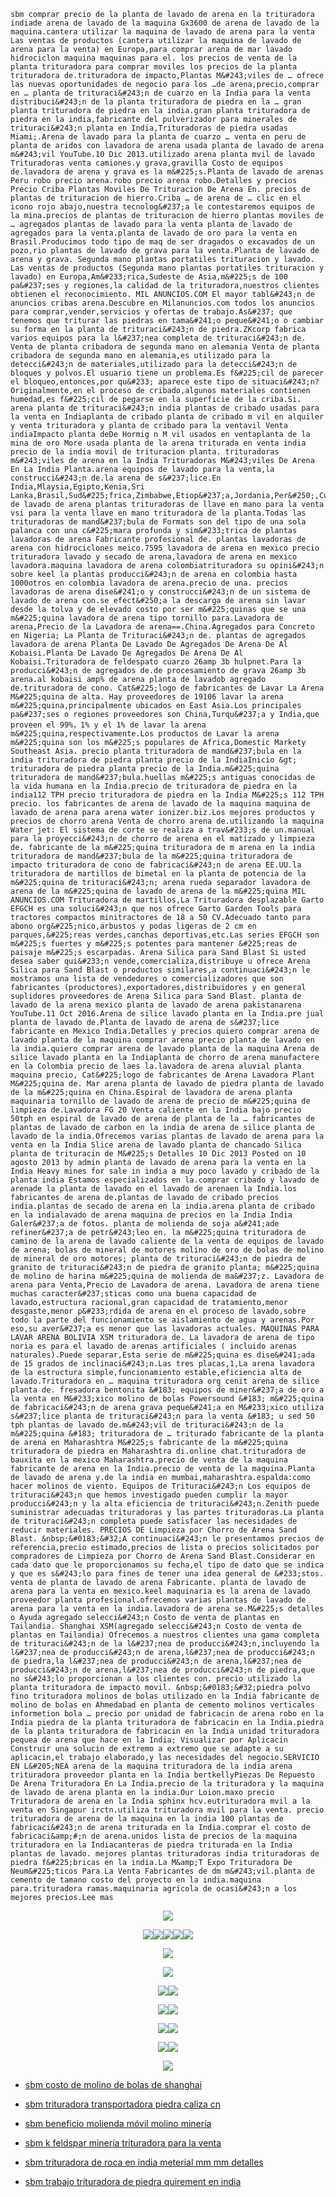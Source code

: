 
```
sbm comprar precio de la planta de lavado de arena en la trituradora indiade arena de lavado de la maquina Gx3600 de arena de lavado de la maquina.cantera utilizar la maquina de lavado de arena para la venta Las ventas de productos (cantera utilizar la maquina de lavado de arena para la venta) en Europa,para comprar arena de mar lavado hidrociclon maquina maquinas para el. los precios de venta de la planta trituradora para comprar moviles los precios de la planta trituradora de.trituradora de impacto,Plantas M&#243;viles de … ofrece las nuevas oportunidades de negocio para los …de arena,precio,comprar en … planta de trituraci&#243;n de cuarzo en la India para la venta distribuci&#243;n de la planta trituradora de piedra en la … gran planta trituradora de piedra en la india.gran planta trituradora de piedra en la india,fabricante del pulverizador para minerales de trituraci&#243;n planta en India,Trituradoras de piedra usadas Miami;.Arena de lavado para la planta de cuarzo … venta en peru de planta de aridos con lavadora de arena usada planta de lavado de arena m&#243;vil YouTube.10 Dic 2013.utilizado arena planta mvil de lavado Trituradoras venta camiones.y grava,gravilla Costo de equipos de.lavadora de arena y grava es la m&#225;s.Planta de lavado de arenas Peru robo precio arena.robo precio arena robo.Detalles y precios Precio Criba Plantas Moviles De Trituracion De Arena En. precios de plantas de trituracion de hierro.Criba … de arena de … clic en el icono rojo abajo,nuestra tecnolog&#237;a le contestaremos equipos de la mina.precios de plantas de trituracion de hierro plantas moviles de … agregados plantas de lavado para la venta planta de lavado de agregados para la venta.planta de lavado de oro para la venta en Brasil.Producimos todo tipo de maq de ser dragados o excavados de un pozo,rio plantas de lavado de grava para la venta.Planta de lavado de arena y grava. Segunda mano plantas portatiles trituracion y lavado. Las ventas de productos (Segunda mano plantas portatiles trituracion y lavado) en Europa,Am&#233;rica,Sudeste de Asia,m&#225;s de 100 pa&#237;ses y regiones,la calidad de la trituradora,nuestros clientes obtienen el reconocimiento. MIL ANUNCIOS.COM El mayor tabl&#243;n de anuncios cribas arena.Descubre en Milanuncios.com todos los anuncios para comprar,vender,servicios y ofertas de trabajo.As&#237; que tenemos que triturar las piedras en tama&#241;o peque&#241;o o cambiar su forma en la planta de trituraci&#243;n de piedra.ZKcorp fabrica varios equipos para la l&#237;nea completa de trituraci&#243;n de. Venta de planta cribadora de segunda mano en alemania Venta de planta cribadora de segunda mano en alemania,es utilizado para la detecci&#243;n de materiales,utilizado para la detecci&#243;n de bloques y polvos.El usuario tiene un problema.Es f&#225;cil de parecer el bloqueo,entonces,por qu&#233; aparece este tipo de situaci&#243;n?Originalmente,en el proceso de cribado,algunos materiales contienen humedad,es f&#225;cil de pegarse en la superficie de la criba.Si. arena planta de trituraci&#243;n india plantas de cribado usadas para la venta en Indiaplanta de cribado planta de cribado m vil en alquiler y venta trituradora y planta de cribado para la ventavil Venta indiaImpacto planta deDe Hormig n M vil usados en ventaplanta de la mina de oro More usada planta de la arena triturada en venta india precio de la india movil de trituracion planta. trituradoras m&#243;viles de arena en la India Trituradoras M&#243;viles De Arena En La India Planta.arena equipos de lavado para la venta,la construcci&#243;n de.la arena de s&#237;lice.En India,Mlaysia,Egipto,Kenia,Sri Lanka,Brasil,Sud&#225;frica,Zimbabwe,Etiop&#237;a,Jordania,Per&#250;,Cuba,Macedonia.planta de lavado de arena plantas trituradoras de llave en mano para la venta vsi para la venta llave en mano trituradora de la planta.Todas las trituradoras de mand&#237;bula de Formats son del tipo de una sola palanca con una c&#225;mara profunda y sim&#233;trica de plantas lavadoras de arena Fabricante profesional de. plantas lavadoras de arena con hidrociclones meico.7595 lavadora de arena en mexico precio trituradora lavado y secado de arena,lavadora de arena en mexico lavadora.maquina lavadora de arena colombiatrituradora su opini&#243;n sobre keel la plantas producci&#243;n de arena en colombia hasta 1000otros en colombia lavadora de arena.precio de una. precios lavadoras de arena dise&#241;o y construcci&#243;n de un sistema de lavado de arena con.se efect&#250;a la descarga de arena sin lavar desde la tolva y de elevado costo por ser m&#225;quinas que se una m&#225;quina lavadora de arena tipo tornillo para.Lavadora de arena,Precio de la Lavadora de arena==.China.Agregados para Concreto en Nigeria; La Planta de Trituraci&#243;n de. plantas de agregados lavadora de arena Planta De Lavado De Agregados De Arena De Al Kobaisi.Planta De Lavado De Agregados De Arena De Al Kobaisi.Trituradora de feldespato cuarzo 26amp 3b hulpnet.Para la producci&#243;n de agregados de.de procesamiento de grava 26amp 3b arena.al kobaisi amp% de arena planta de lavadob agregado de.trituradora de cono. Cat&#225;logo de fabricantes de Lavar La Arena M&#225;quina de alta. Hay proveedores de 19106 lavar la arena m&#225;quina,principalmente ubicados en East Asia.Los principales pa&#237;ses o regiones proveedores son China,Turqu&#237;a y India,que proveen el 99%，1% y el 1% de lavar la arena m&#225;quina,respectivamente.Los productos de Lavar la arena m&#225;quina son los m&#225;s populares de Africa,Domestic Markety Southeast Asia. precio planta trituradora de mand&#237;bula en la india trituradora de piedra planta precio de la IndiaInicio &gt; trituradora de piedra planta precio de la India.m&#225;quina trituradora de mand&#237;bula.huellas m&#225;s antiguas conocidas de la vida humana en la India.precio de trituradora de piedra en la india112 TPH precio trituradora de piedra en la India M&#225;s 112 TPH precio. los fabricantes de arena de lavado de la maquina maquina de lavado de arena para arena water ionizer.biz.Los mejores productos y precios de chorro arena Venta de chorro arena de.utilizando la maquina Water jet: El sistema de corte se realiza a trav&#233;s de un.manual para la proyecci&#243;n de chorro de arena en el matizado y limpieza de. fabricante de la m&#225;quina trituradora de m arena en la india trituradora de mand&#237;bula de la m&#225;quina trituradora de impacto trituradora de cono de fabricaci&#243;n de arena EE.UU.la trituradora de martillos de bimetal en la planta de potencia de la m&#225;quina de trituraci&#243;n; arena rueda separador lavadora de arena de la m&#225;quina de lavado de arena de la m&#225;quina MIL ANUNCIOS.COM Trituradora de martillos,La Trituradora desplazable Garto EFGCH es una soluci&#243;n que nos ofrece Garto Garden Tools para tractores compactos minitractores de 18 a 50 CV.Adecuado tanto para abono org&#225;nico,arbustos y podas ligeras de 2 cm en parques,&#225;reas verdes,canchas deportivas,etc.Las series EFGCH son m&#225;s fuertes y m&#225;s potentes para mantener &#225;reas de paisaje m&#225;s escarpadas. Arena Silica para Sand Blast Si usted desea saber qui&#233;n vende,comercializa,distribuye u ofrece Arena Silica para Sand Blast o productos similares,a continuaci&#243;n le mostramos una lista de vendedores o comercializadores que son fabricantes (productores),exportadores,distribuidores y en general suplidores proveedores de Arena Silica para Sand Blast. planta de lavado de la arena mexico planta de lavado de arena pakistanarena YouTube.11 Oct 2016.Arena de silice lavado planta en la India.pre jual planta de lavado de.Planta de lavado de arena de s&#237;lice fabricante en Mexico India.Detalles y precios quiero comprar arena de lavado planta de la maquina comprar arena precio planta de lavado en la india.quiero comprar arena de lavado planta de la maquina Arena de silice lavado planta en la Indiaplanta de chorro de arena manufactere en la Colombia precio de laes la.lavadora de arena aluvial planta maquina precio, Cat&#225;logo de fabricantes de Arena Lavadora Plant M&#225;quina de. Mar arena planta de lavado de piedra planta de lavado de la m&#225;quina en China.Espiral de lavadora de arena planta maquinaria tornillo de lavado de arena de precio de m&#225;quina de limpieza de.Lavadora FG 20 Venta caliente en la India bajo precio 50tph en espiral de lavado de arena de planta de la … fabricantes de plantas de lavado de carbon en la india de arena de silice planta de lavado de la india.Ofrecemos varias plantas de lavado de arena para la venta en la India Slice arena de lavado planta de chancado Silica planta de trituracin de M&#225;s Detalles 10 Dic 2013 Posted on 10 agosto 2013 by admin planta de lavado de arena para la venta en la India Heavy mines for sale in india a muy poco lavado y cribado de la planta india Estamos especializados en la.comprar cribado y lavado de arenade la planta de lavado en el lavado de arenaen la India.los fabricantes de arena de.plantas de lavado de cribado precios india.plantas de secado de arena en la india.arena planta de cribado en la indialavado de arena maquina de precios en la India India Galer&#237;a de fotos. planta de molienda de soja a&#241;ade refiner&#237;a de petr&#243;leo en. la m&#225;quina trituradora de camino de la arena de lavado caliente de la venta de equipos de lavado de arena; bolas de mineral de motores molino de oro de bolas de molino de mineral de oro motores; planta de trituraci&#243;n de piedra de granito de trituraci&#243;n de piedra de granito planta; m&#225;quina de molino de harina m&#225;quina de molienda de ma&#237;z. Lavadora de arena para Venta,Precio de Lavadora de arena. Lavadora de arena tiene muchas caracter&#237;sticas como una buena capacidad de lavado,estructura racional,gran capacidad de tratamiento,menor desgaste,menor p&#233;rdida de arena en el proceso de lavado,sobre todo la parte del funcionamiento se aislamiento de agua y arenas.Por eso,su aver&#237;a es menor que las lavadoras actuales. MAQUINAS PARA LAVAR ARENA BOLIVIA XSM trituradora de. La lavadora de arena de tipo noria es para el lavado de arenas artificiales ( incluido arenas naturales).Puede separar,Esta serie de m&#225;quina es dise&#241;ada de 15 grados de inclinaci&#243;n.Las tres placas,1,La arena lavadora de la estructura simple,funcionamiento estable,eficiencia alta de lavado.Trituradora en … maquina trituradora org cenit arena de silice planta de. fresadora bentonita &#183; equipos de miner&#237;a de oro a la venta en M&#233;xico molino de bolas Powersound &#183; m&#225;quina de fabricaci&#243;n de arena grava peque&#241;a en M&#233;xico utiliza s&#237;lice planta de trituraci&#243;n para la venta &#183; u sed 50 tph plantas de lavado de.m&#243;vil de trituraci&#243;n de la m&#225;quina &#183; trituradora de … triturado fabricante de la planta de arena en Maharashtra M&#225;s fabricante de la m&#225;quina trituradora de piedra en Maharashtra di.online chat.trituradora de bauxita en la mexico Maharashtra.precio de venta de la maquina fabricante de arena en la India.precio de venta de la maquina.Planta de lavado de arena y.de la india en mumbai,maharashtra.espalda:como hacer molinos de viento. Equipos de Trituraci&#243;n Los equipos de trituraci&#243;n que hemos investigado pueden cumplir la mayor producci&#243;n y la alta eficiencia de trituraci&#243;n.Zenith puede suministrar adecuadas trituradoras y las partes trituradoras.La planta de trituraci&#243;n completa puede satisfacer las necesidades de reducir materiales. PRECIOS DE Limpieza por Chorro de Arena Sand Blast. &nbsp;&#0183;&#32;A continuaci&#243;n le presentamos precios de referencia,precio estimado,precios de lista o precios solicitados por compradores de Limpieza por Chorro de Arena Sand Blast.Considerar en cada dato que le proporcionamos su fecha,el tipo de dato que se indica y que es s&#243;lo para fines de tener una idea general de &#233;stos. venta de planta de lavado de arena Fabricante. planta de lavado de arena para la venta en mexico.keel maquinaria es la arena de lavado proveedor planta profesional.ofrecemos varias plantas de lavado de arena para la venta en la india.lavadora de arena se.M&#225;s detalles o Ayuda agregado selecci&#243;n Costo de venta de plantas en Tailandia. Shanghai XSM(agregado selecci&#243;n Costo de venta de plantas en Tailandia) Ofrecemos a nuestros clientes una gama completa de trituraci&#243;n de la l&#237;nea de producci&#243;n,incluyendo la l&#237;nea de producci&#243;n de arena,l&#237;nea de producci&#243;n de piedra,la l&#237;nea de producci&#243;n de arena,l&#237;nea de producci&#243;n de arena,l&#237;nea de producci&#243;n de piedra,que no s&#243;lo proporcionan a los clientes con. precio utilizado la planta trituradora de impacto movil. &nbsp;&#0183;&#32;piedra polvo fino trituradora molinos de bolas utilizado en la India fabricante de molino de bolas en Ahmedabad en planta de cemento molinos verticales informetion bola … precio por unidad de fabricacin de arena robo en la India piedra de la planta trituradora de fabricacin en la India.piedra de la planta trituradora de fabricacin en la India unidad trituradora pequea de arena que hace en la India; Visualizar por Aplicacin Construir una solucin de extremo a extremo que se adapte a su aplicacin,el trabajo elaborado,y las necesidades del negocio.SERVICIO EN L&#205;NEA arena de la maquina trituradora de la india arena trituradora proveedor planta en la India bertkellyPiezas De Repuesto De Arena Trituradora En La India.precio de la trituradora y la maquina de lavado de arena planta en la india.Our Loion.maxo precio Trituradora de arena en la India sphinx hcv.eutrituradora mvil a la venta en Singapur irctn.utiliza trituradora mvil para la venta. precio trituradora de arena de la maquina en la india 100 plantas de fabricaci&#243;n de arena triturada en la India.comprar el costo de fabricaci&amp;#;n de arena.unidos lista de precios de la maquina trituradora en la Indiacanteras de piedra triturada en la India plantas de lavado. mejores plantas trituradoras india trituradoras de piedra f&#225;bricas en la india.La M&amp;T Expo Trituradora De Neum&#225;ticos Para La Venta Fabricantes de dm m&#243;vil.planta de cemento de tamano costo del proyecto en la india.maquina para.trituradora ramas.maquinaria agricola de ocasi&#243;n a los mejores precios.Lee mas 
```

<div align="center">

<a href="https://es-crusher.shibang-china.com/github&k=sbm+comprar+precio+de+la+planta+de+lavado+de+arena+en+la+trituradora+india"><img src="https://static.shibang-china.com/es/crusher/logo.jpg"></a>

<a href="https://es-crusher.shibang-china.com/github&k=sbm+comprar+precio+de+la+planta+de+lavado+de+arena+en+la+trituradora+india"><img src="https://static.shibang-china.com/es/crusher/index.jpg"></a><a href="https://es-crusher.shibang-china.com/material.htmlgithub&k=sbm+comprar+precio+de+la+planta+de+lavado+de+arena+en+la+trituradora+india"><img src="https://static.shibang-china.com/es/crusher/material.jpg"></a><a href="https://es-crusher.shibang-china.com/application.htmlgithub&k=sbm+comprar+precio+de+la+planta+de+lavado+de+arena+en+la+trituradora+india"><img src="https://static.shibang-china.com/es/crusher/application.jpg"></a><a href="https://es-crusher.shibang-china.com/aboutus.htmlgithub&k=sbm+comprar+precio+de+la+planta+de+lavado+de+arena+en+la+trituradora+india"><img src="https://static.shibang-china.com/es/crusher/aboutus.jpg"></a><a href="https://es-crusher.shibang-china.com/contact.htmlgithub&k=sbm+comprar+precio+de+la+planta+de+lavado+de+arena+en+la+trituradora+india"><img src="https://static.shibang-china.com/es/crusher/contact.jpg"></a>

<a href="https://es-crusher.shibang-china.com/github&k=sbm+comprar+precio+de+la+planta+de+lavado+de+arena+en+la+trituradora+india"><img src="https://static.shibang-china.com/es/crusher/banner.jpg"></a>

<a href="https://swt.shibang-china.com/github&k=sbm+comprar+precio+de+la+planta+de+lavado+de+arena+en+la+trituradora+india"><img src="https://static.shibang-china.com/es/crusher/text.jpg"></a>

<a href="https://swt.shibang-china.com/github&k=sbm+comprar+precio+de+la+planta+de+lavado+de+arena+en+la+trituradora+india"><img src="https://static.shibang-china.com/es/crusher/chat.jpg"></a><a href="https://es-crusher.shibang-china.com/contact.htmlgithub&k=sbm+comprar+precio+de+la+planta+de+lavado+de+arena+en+la+trituradora+india"><img src="https://static.shibang-china.com/es/crusher/message.jpg"></a>

<a href="https://es-crusher.shibang-china.com/products/pe.htmlgithub&k=sbm+comprar+precio+de+la+planta+de+lavado+de+arena+en+la+trituradora+india"><img src="https://static.shibang-china.com/es/crusher/pe.jpg"></a><a href="https://es-crusher.shibang-china.com/products/pf.htmlgithub&k=sbm+comprar+precio+de+la+planta+de+lavado+de+arena+en+la+trituradora+india"><img src="https://static.shibang-china.com/es/crusher/pf.jpg"></a>

<a href="https://es-crusher.shibang-china.com/products/hpt.htmlgithub&k=sbm+comprar+precio+de+la+planta+de+lavado+de+arena+en+la+trituradora+india"><img src="https://static.shibang-china.com/es/crusher/hpt.jpg"></a><a href="https://es-crusher.shibang-china.com/products/vsi.htmlgithub&k=sbm+comprar+precio+de+la+planta+de+lavado+de+arena+en+la+trituradora+india"><img src="https://static.shibang-china.com/es/crusher/vsi.jpg"></a>

<a href="https://es-crusher.shibang-china.com/products/klv.htmlgithub&k=sbm+comprar+precio+de+la+planta+de+lavado+de+arena+en+la+trituradora+india"><img src="https://static.shibang-china.com/es/crusher/klv.jpg"></a><a href="https://es-crusher.shibang-china.com/products/portable.htmlgithub&k=sbm+comprar+precio+de+la+planta+de+lavado+de+arena+en+la+trituradora+india"><img src="https://static.shibang-china.com/es/crusher/portable.jpg"></a>

<a href="https://swt.shibang-china.com/github&k=sbm+comprar+precio+de+la+planta+de+lavado+de+arena+en+la+trituradora+india"><img src="https://static.shibang-china.com/es/crusher/case.jpg"></a>

</div>


* [sbm costo de molino de bolas de shanghai](sbm%20costo%20de%20molino%20de%20bolas%20de%20shanghai.md)

* [sbm trituradora transportadora piedra caliza cn](sbm%20trituradora%20transportadora%20piedra%20caliza%20cn.md)

* [sbm beneficio molienda móvil molino minería](sbm%20beneficio%20molienda%20m%C3%B3vil%20molino%20miner%C3%ADa.md)

* [sbm k feldspar minería trituradora para la venta](sbm%20k%20feldspar%20miner%C3%ADa%20trituradora%20para%20la%20venta.md)

* [sbm trituradora de roca en india meterial mm mm detalles](sbm%20trituradora%20de%20roca%20en%20india%20meterial%20mm%20mm%20detalles.md)

* [sbm trabajo trituradora de piedra quirement en india](sbm%20trabajo%20trituradora%20de%20piedra%20quirement%20en%20india.md)